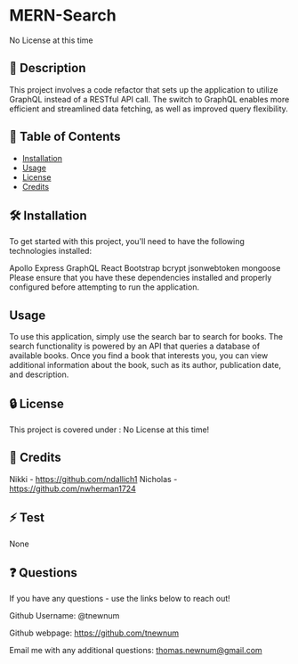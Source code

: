 # MERN-Search

No License at this time

## 📘 Description

This project involves a code refactor that sets up the application to utilize GraphQL instead of a RESTful API call. The switch to GraphQL enables more efficient and streamlined data fetching, as well as improved query flexibility.

## 📑 Table of Contents 

- [Installation](#installation)
- [Usage](#usage)
- [License](#license)
- [Credits](#credits)

## 🛠️ Installation 

To get started with this project, you'll need to have the following technologies installed:

Apollo
Express
GraphQL
React
Bootstrap
bcrypt
jsonwebtoken
mongoose
Please ensure that you have these dependencies installed and properly configured before attempting to run the application.

## Usage

To use this application, simply use the search bar to search for books. The search functionality is powered by an API that queries a database of available books. Once you find a book that interests you, you can view additional information about the book, such as its author, publication date, and description.

## 🔒 License

This project is covered under : No License at this time!

## 🤝 Credits
Nikki - https://github.com/ndallich1
Nicholas - https://github.com/nwherman1724

## ⚡ Test

None

## ❓ Questions

If you have any questions - use the links below to reach out!

Github Username: @tnewnum

Github webpage: https://github.com/tnewnum

Email me with any additional questions: thomas.newnum@gmail.com